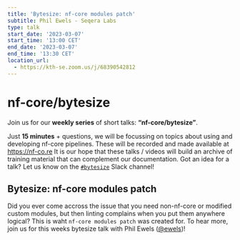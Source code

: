 ```yaml
---
title: 'Bytesize: nf-core modules patch'
subtitle: Phil Ewels - Seqera Labs
type: talk
start_date: '2023-03-07'
start_time: '13:00 CET'
end_date: '2023-03-07'
end_time: '13:30 CET'
location_url:
  - https://kth-se.zoom.us/j/68390542812
---
```


# nf-core/bytesize

Join us for our **weekly series** of short talks: **“nf-core/bytesize”**.

Just **15 minutes** + questions, we will be focussing on topics about using and developing nf-core pipelines.
These will be recorded and made available at <https://nf-co.re>
It is our hope that these talks / videos will build an archive of training material that can complement our documentation. Got an idea for a talk? Let us know on the [`#bytesize`](https://nfcore.slack.com/channels/bytesize) Slack channel!

## Bytesize: nf-core modules patch

Did you ever come accross the issue that you need non-nf-core or modified custom modules, but then linting complains when you put them anywhere logical? This is waht `nf-core modules patch` was created for. To hear more, join us for this weeks bytesize talk with Phil Ewels ([@ewels](https://github.com/ewels))!
